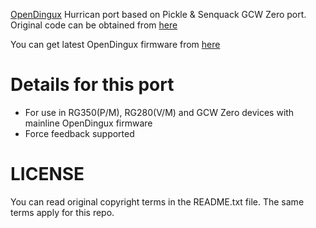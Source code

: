[OpenDingux](https://github.com/OpenDingux/buildroot) Hurrican port based on Pickle & Senquack GCW Zero port. Original code can be obtained from [here](https://sourceforge.net/p/hurrican/code/HEAD/tree/trunk/)

You can get latest OpenDingux firmware from [here](https://github.com/OpenDingux/buildroot/actions)

# Details for this port

- For use in RG350(P/M), RG280(V/M) and GCW Zero devices with mainline OpenDingux firmware
- Force feedback supported

# LICENSE

You can read original copyright terms in the README.txt file. The same terms apply for this repo.


